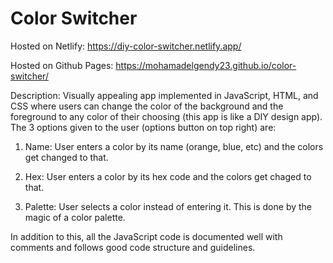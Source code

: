 # Color Switcher

Hosted on Netlify: https://diy-color-switcher.netlify.app/

Hosted on Github Pages: https://mohamadelgendy23.github.io/color-switcher/

Description: Visually appealing app implemented in JavaScript, HTML, and CSS where users can change the color of the background and the foreground to any color of their choosing (this app is like a DIY design app). The 3 options given to the user (options button on top right) are:

1. Name: User enters a color by its name (orange, blue, etc) and the colors get changed to that.
2. Hex: User enters a color by its hex code and the colors get chaged to that.

3. Palette: User selects a color instead of entering it. This is done by the magic of a color palette.

In addition to this, all the JavaScript code is documented well with comments and follows good code structure and guidelines.
